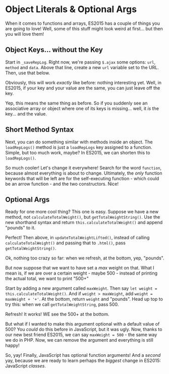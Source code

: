# Object Literals & Optional Args

When it comes to functions and arrays, ES2015 has a couple of things you
are going to love! Well, some of this stuff might look weird at first... but then
you will love them!

## Object Keys... without the Key

Start in `_saveRepLog`. Right now, we're passing `$.ajax` some options: `url`, `method`
and `data`. Above that line, create a new `url` variable set to the URL. Then,
use that below.

Obviously, this will work *exactly* like before: nothing interesting yet. Well, in
ES2015, if your key and your value are the same, you can just leave off the key.

Yep, this means the same thing as before. So if you suddenly see an associative array
or object where one of its keys is missing... well, it *is* the key... and the value.

## Short Method Syntax

Next, you can do something similar with methods inside an object. The `loadRepLogs()`
method is just a `loadRepLogs` key assigned to a function. Simple, but too much work,
maybe? In ES2015, we can shorten this to `loadRepLogs()`.

So much cooler! Let's change it everywhere! Search for the word `function`, because
almost everything is about to change. Ultimately, the *only* function keywords that
will be left are for the self-executing function - which could be an arrow function -
and the two constructors. Nice!

## Optional Args

Ready for one more cool thing? This one is easy. Suppose we have a new method, not
`calculateTotalWeight()`, but `getTotalWeightString()`. Use the new shorthand syntax
and return `this.calculateTotalWeight()` and append "pounds" to it.

Perfect! Then above, in `updateTotalWeightLifted()`, instead of calling `calculateTotalWeight()`
and passing that to `.html()`, pass `getTotalWeightString()`.

Ok, nothing too crazy so far: when we refresh, at the bottom, yep, "pounds".

But now suppose that we want to have set a *max* weight on that. What I mean is,
if we are over a certain weight - maybe 500 - instead of printing the actual total,
we want to print "500+"

Start by adding a new argument called `maxWeight`. Then say `let weight = this.calculateTotalWeight()`.
And if `weight > maxWeight`, add `weight = maxWeight + '+'`. At the bottom, return
`weight` and "pounds". Head up top to try this: when we call `getTotalWeightString`,
pass 500.

Refresh! It works! WE see the 500+ at the bottom.

But what if I wanted to make this argument optional with a default value of 500?
You *could* do this before in JavaScript, but it was ugly. Now, thanks to our new
best friend ES2015, we can say `maxWeight = 500` - the same way we do in PHP.
Now, we can remove the argument and everything is still happy!

So, yay! Finally, JavaScript has optional function arguments! And a *second* yay,
because we are ready to learn perhaps the *biggest* change in ES2015: JavaScript *classes*.
